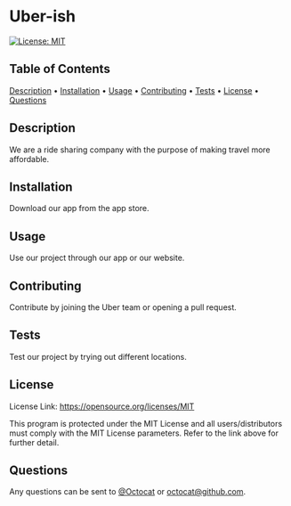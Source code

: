 # Uber-ish
[![License: MIT](https://img.shields.io/badge/License-MIT-yellow.svg)](https://opensource.org/licenses/MIT)

## Table of Contents

<p>
  <a href="#description">Description</a> •
  <a href="#installation">Installation</a> •
  <a href="#usage">Usage</a> •
  <a href="#contributing">Contributing</a> •
  <a href="#tests">Tests</a> •
  <a href="#license">License</a> •
  <a href="#questions">Questions</a> 
</p>

## Description
    
We are a ride sharing company with the purpose of making travel more affordable.
     
## Installation

Download our app from the app store.
  
## Usage
      
Use our project through our app or our website.
  
## Contributing
  
Contribute by joining the Uber team or opening a pull request.
  
## Tests
  
Test our project by trying out different locations.

## License

License Link: https://opensource.org/licenses/MIT

This program is protected under the MIT License and all users/distributors must comply with the MIT License parameters. Refer to the link above for further detail.

## Questions

Any questions can be sent to [@Octocat](https://github.com/Octocat) or octocat@github.com.
